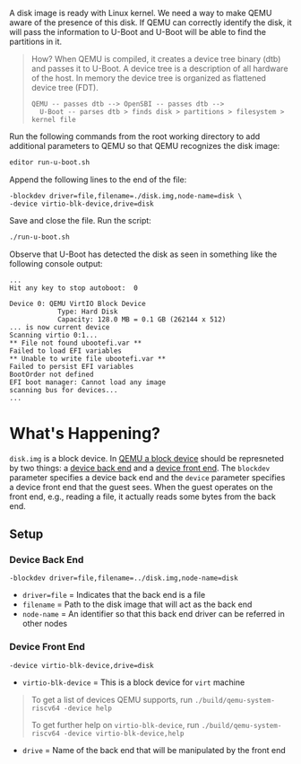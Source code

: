 A disk image is ready with Linux kernel. We need a way to make QEMU aware of the presence of this disk. If QEMU can correctly identify the disk, it will pass the information to U-Boot and U-Boot will be able to find the partitions in it.

> How? When QEMU is compiled, it creates a device tree binary (dtb) and passes it to U-Boot. A device tree is a description of all hardware of the host. In memory the device tree is organized as flattened device tree (FDT).
> 
> ```
> QEMU -- passes dtb --> OpenSBI -- passes dtb -->
>   U-Boot -- parses dtb > finds disk > partitions > filesystem > kernel file
> ```

Run the following commands from the root working directory to add additional parameters to QEMU so that QEMU recognizes the disk image:
``` bash
editor run-u-boot.sh
```
Append the following lines to the end of the file:
```
-blockdev driver=file,filename=./disk.img,node-name=disk \
-device virtio-blk-device,drive=disk
```

Save and close the file. Run the script:
``` bash
./run-u-boot.sh
```
Observe that U-Boot has detected the disk as seen in something like the following console output:
```
...
Hit any key to stop autoboot:  0

Device 0: QEMU VirtIO Block Device
            Type: Hard Disk
            Capacity: 128.0 MB = 0.1 GB (262144 x 512)
... is now current device
Scanning virtio 0:1...
** File not found ubootefi.var **
Failed to load EFI variables
** Unable to write file ubootefi.var **
Failed to persist EFI variables
BootOrder not defined
EFI boot manager: Cannot load any image
scanning bus for devices...
...
```

# What's Happening?

`disk.img` is a block device. In [QEMU a block device](https://qemu-project.gitlab.io/qemu/system/invocation.html#hxtool-1) should be represneted by two things: a [device back end](https://qemu-project.gitlab.io/qemu/system/device-emulation.html#device-back-end) and a [device front end](https://qemu-project.gitlab.io/qemu/system/device-emulation.html#device-front-end). The `blockdev` parameter specifies a device back end and the `device` parameter specifies a device front end that the guest sees. When the guest operates on the front end, e.g., reading a file, it actually reads some bytes from the back end.

## Setup

### Device Back End
`-blockdev driver=file,filename=../disk.img,node-name=disk`

- `driver=file` = Indicates that the back end is a file
- `filename` = Path to the disk image that will act as the back end
- `node-name` = An identifier so that this back end driver can be referred in other nodes

### Device Front End
`-device virtio-blk-device,drive=disk`

- `virtio-blk-device` = This is a block device for `virt` machine
> To get a list of devices QEMU supports, run `./build/qemu-system-riscv64 -device help`
> 
> To get further help on `virtio-blk-device`, run `./build/qemu-system-riscv64 -device virtio-blk-device,help`
- `drive` = Name of the back end that will be manipulated by the front end

